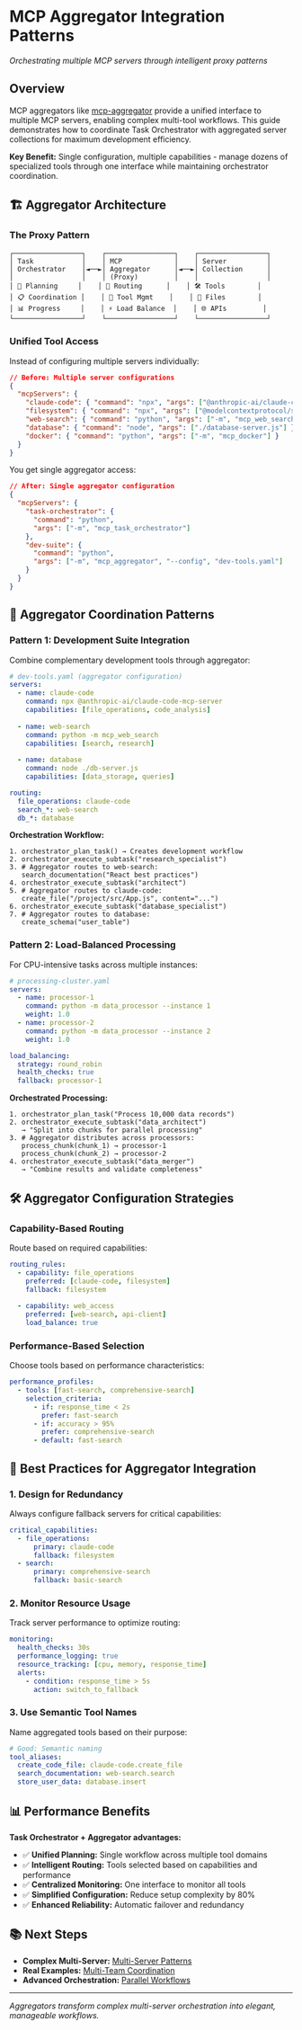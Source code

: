 # MCP Aggregator Integration Patterns

*Orchestrating multiple MCP servers through intelligent proxy patterns*

## Overview

MCP aggregators like [mcp-aggregator](https://github.com/EchoingVesper/mcp-aggregator) provide a unified interface to multiple MCP servers, enabling complex multi-tool workflows. This guide demonstrates how to coordinate Task Orchestrator with aggregated server collections for maximum development efficiency.

**Key Benefit:** Single configuration, multiple capabilities - manage dozens of specialized tools through one interface while maintaining orchestrator coordination.

## 🏗️ Aggregator Architecture

### The Proxy Pattern

```
┌─────────────────┐    ┌─────────────────┐    ┌─────────────────┐
│ Task            │    │ MCP             │    │ Server          │
│ Orchestrator    │◄──►│ Aggregator      │◄──►│ Collection      │
│                 │    │ (Proxy)         │    │                 │
│ 🧠 Planning     │    │ 🔄 Routing      │    │ 🛠️ Tools        │
│ 📋 Coordination │    │ 🔧 Tool Mgmt    │    │ 📁 Files        │
│ 📊 Progress     │    │ ⚡ Load Balance  │    │ 🌐 APIs         │
└─────────────────┘    └─────────────────┘    └─────────────────┘
```
### Unified Tool Access

Instead of configuring multiple servers individually:

```json
// Before: Multiple server configurations
{
  "mcpServers": {
    "claude-code": { "command": "npx", "args": ["@anthropic-ai/claude-code-mcp-server"] },
    "filesystem": { "command": "npx", "args": ["@modelcontextprotocol/server-filesystem"] },
    "web-search": { "command": "python", "args": ["-m", "mcp_web_search"] },
    "database": { "command": "node", "args": ["./database-server.js"] },
    "docker": { "command": "python", "args": ["-m", "mcp_docker"] }
  }
}
```

You get single aggregator access:

```json
// After: Single aggregator configuration
{
  "mcpServers": {
    "task-orchestrator": {
      "command": "python", 
      "args": ["-m", "mcp_task_orchestrator"]
    },
    "dev-suite": {
      "command": "python",
      "args": ["-m", "mcp_aggregator", "--config", "dev-tools.yaml"]
    }
  }
}
```

## 🎯 Aggregator Coordination Patterns

### Pattern 1: Development Suite Integration

Combine complementary development tools through aggregator:

```yaml
# dev-tools.yaml (aggregator configuration)
servers:
  - name: claude-code
    command: npx @anthropic-ai/claude-code-mcp-server
    capabilities: [file_operations, code_analysis]
    
  - name: web-search
    command: python -m mcp_web_search
    capabilities: [search, research]
    
  - name: database
    command: node ./db-server.js
    capabilities: [data_storage, queries]

routing:
  file_operations: claude-code
  search_*: web-search
  db_*: database
```
**Orchestration Workflow:**

```
1. orchestrator_plan_task() → Creates development workflow
2. orchestrator_execute_subtask("research_specialist") 
3. # Aggregator routes to web-search:
   search_documentation("React best practices")
4. orchestrator_execute_subtask("architect")
5. # Aggregator routes to claude-code:
   create_file("/project/src/App.js", content="...")
6. orchestrator_execute_subtask("database_specialist")
7. # Aggregator routes to database:
   create_schema("user_table")
```

### Pattern 2: Load-Balanced Processing

For CPU-intensive tasks across multiple instances:

```yaml
# processing-cluster.yaml
servers:
  - name: processor-1
    command: python -m data_processor --instance 1
    weight: 1.0
  - name: processor-2  
    command: python -m data_processor --instance 2
    weight: 1.0

load_balancing:
  strategy: round_robin
  health_checks: true
  fallback: processor-1
```

**Orchestrated Processing:**

```
1. orchestrator_plan_task("Process 10,000 data records")
2. orchestrator_execute_subtask("data_architect")
   → "Split into chunks for parallel processing"
3. # Aggregator distributes across processors:
   process_chunk(chunk_1) → processor-1
   process_chunk(chunk_2) → processor-2  
4. orchestrator_execute_subtask("data_merger")
   → "Combine results and validate completeness"
```

## 🛠️ Aggregator Configuration Strategies

### Capability-Based Routing

Route based on required capabilities:

```yaml
routing_rules:
  - capability: file_operations
    preferred: [claude-code, filesystem]
    fallback: filesystem
    
  - capability: web_access  
    preferred: [web-search, api-client]
    load_balance: true
```
### Performance-Based Selection

Choose tools based on performance characteristics:

```yaml
performance_profiles:
  - tools: [fast-search, comprehensive-search]
    selection_criteria:
      - if: response_time < 2s
        prefer: fast-search
      - if: accuracy > 95%
        prefer: comprehensive-search
      - default: fast-search
```

## 🚀 Best Practices for Aggregator Integration

### 1. Design for Redundancy
Always configure fallback servers for critical capabilities:

```yaml
critical_capabilities:
  - file_operations: 
      primary: claude-code
      fallback: filesystem
  - search:
      primary: comprehensive-search  
      fallback: basic-search
```

### 2. Monitor Resource Usage
Track server performance to optimize routing:

```yaml
monitoring:
  health_checks: 30s
  performance_logging: true
  resource_tracking: [cpu, memory, response_time]
  alerts:
    - condition: response_time > 5s
      action: switch_to_fallback
```

### 3. Use Semantic Tool Names
Name aggregated tools based on their purpose:

```yaml
# Good: Semantic naming
tool_aliases:
  create_code_file: claude-code.create_file
  search_documentation: web-search.search
  store_user_data: database.insert
```

## 📊 Performance Benefits

**Task Orchestrator + Aggregator advantages:**
- ✅ **Unified Planning:** Single workflow across multiple tool domains
- ✅ **Intelligent Routing:** Tools selected based on capabilities and performance
- ✅ **Centralized Monitoring:** One interface to monitor all tools
- ✅ **Simplified Configuration:** Reduce setup complexity by 80%
- ✅ **Enhanced Reliability:** Automatic failover and redundancy

## 📚 Next Steps

- **Complex Multi-Server:** [Multi-Server Patterns](multi-server-patterns.md)
- **Real Examples:** [Multi-Team Coordination](../real-world-examples/multi-team-coordination/)
- **Advanced Orchestration:** [Parallel Workflows](../advanced-techniques/parallel-workflows.md)

---

*Aggregators transform complex multi-server orchestration into elegant, manageable workflows.*